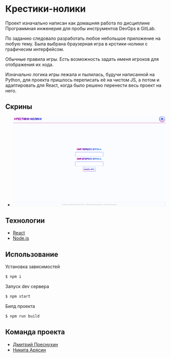 # Крестики-нолики
Проект изначально написан как домашняя работа по дисциплине Программная инженерия для пробы инструментов DevOps в GitLab.

По заданию следовало разработать любое небольшое приложение на любую тему. Была выбрана браузерная игра в крстики-нолики с графичесим интерфейсом. 

Обычные правила игры. Есть возможность задать именя игроков для отображения их хода.

Изначально логика игры лежала и пылилась, будучи написанной на Python, для проекта пришлось переписать её на чистом JS, а потом и адаптировать для React, когда было решено перенести весь проект на него.

## Скрины
- ![Выбор имени](/git-images/img1.webp)

## Технологии
- [React](https://ru.legacy.reactjs.org/)
- [Node.js](https://nodejs.org/en)

## Использование

Установка зависимостей
```sh
$ npm i
```

Запуск dev сервера
```sh
$ npm start
```

Билд проекта 
```sh
$ npm run build
```

## Команда проекта
- [Дмитрий Преснухин](github.com/RedRaccoon)
- [Никита Арясин](#)
